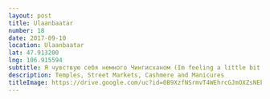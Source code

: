 ```yaml
---
layout: post
title: Ulaanbaatar
number: 18
date: 2017-09-10
location: Ulaanbaatar
lat: 47.913200
lng: 106.915594
subtitle: Я чувствую себя немного Чингисханом (Im feeling a little bit Genghis Khan)
description: Temples, Street Markets, Cashmere and Manicures
titleImage: https://drive.google.com/uc?id=0B9XzfNSrmvT4WEhrcGJmOXZsNEk
---
```

